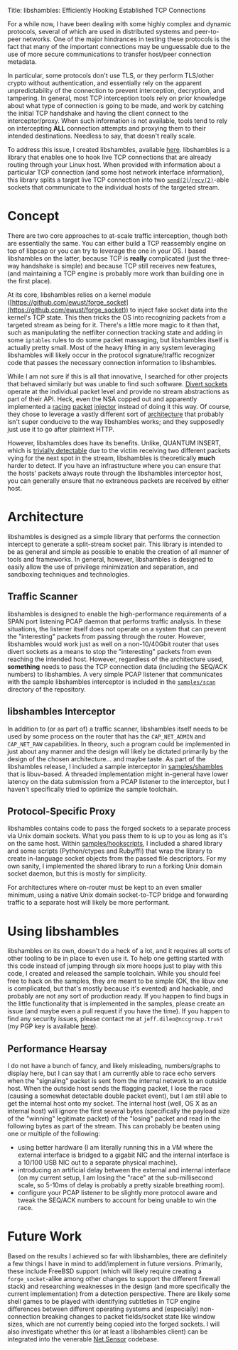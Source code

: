Title: libshambles: Efficiently Hooking Established TCP Connections

For a while now, I have been dealing with some highly complex and dynamic
protocols, several of which are used in distributed systems and peer-to-peer
networks. One of the major hindrances in testing these protocols is the fact
that many of the important connections may be unguessable due
to the use of more secure communications to transfer host/peer connection
metadata.

In particular, some protocols don't use TLS, or they perform
TLS/other crypto without authentication, and essentially rely on the apparent
unpredictability of the connection to prevent interception, decryption, and
tampering. In general, most TCP interception tools rely on prior knowledge about
what type of connection is going to be made, and work by catching the
initial TCP handshake and having the client connect to the
interceptor/proxy. When such information is not available, tools tend to rely
on intercepting **ALL** connection attempts and proxying them to their intended
destinations. Needless to say, that doesn't really scale.

To address this issue, I created libshambles, available
[here](FILLIN).
libshambles is a library that enables one to hook live TCP connections that are already
routing through your Linux host. When provided with information about a
particular TCP connection (and some host network interface information), this library
splits a target live TCP connection into two
[`send(2)`](http://manpages.ubuntu.com/manpages/trusty/man2/sendmsg.2.html)/[`recv(2)`](http://manpages.ubuntu.com/manpages/trusty/man2/recv.2.html)-able
sockets that communicate to the individual hosts of the targeted stream.


# Concept
There are two core approaches to at-scale traffic interception,
though both are essentially the same. You can either build a TCP reassembly
engine on top of libpcap or you can try to leverage the one in your OS. I
based libshambles on the latter, because TCP is **really** complicated (just
the three-way handshake is simple) and because TCP still receives new features,
(and maintaining a TCP engine is probably more work than building one in the
first place).

At its core, libshambles relies on a kernel module
([https://github.com/ewust/forge_socket](https://github.com/ewust/forge_socket))
to inject fake socket data into the
kernel's TCP state. This then tricks the OS into recognizing packets from a
targeted stream as being for it. There's a little more magic to it than that, 
such as manipulating the netfilter connection tracking state and adding
in some `iptables` rules to do some packet massaging, but libshambles itself is
actually pretty small. Most of the heavy lifting in any system leveraging
libshambles will likely occur in the protocol signature/traffic recognizer code
that passes the necessary connection information to libshambles.

While I am not sure if this is all that innovative, I searched for other
projects that behaved similarly but was unable to find such software.
[Divert sockets](https://www.freebsd.org/cgi/man.cgi?query=divert)
operate at the individual packet level and provide no stream abstractions as
part of their API. Heck, even the NSA copped out and apparently implemented a
[racing](http://blog.fox-it.com/2015/04/20/deep-dive-into-quantum-insert/)
[packet](http://arstechnica.com/information-technology/2013/11/quantum-of-pwnness-how-nsa-and-gchq-hacked-opec-and-others/)
[injector](https://www.schneier.com/blog/archives/2013/10/how_the_nsa_att.html)
instead of doing it this way. Of course, they chose to leverage a vastly
different sort of
[architecture](https://www.eff.org/files/2014/04/09/20140312-intercept-quantum_insert_diagrams.pdf)
that probably isn't super conducive to the way libshambles works; and they
supposedly just use it to go after plaintext HTTP.

However, libshambles does have its benefits. Unlike, QUANTUM INSERT, which
is
[trivially detectable](http://blog.fox-it.com/2015/04/20/deep-dive-into-quantum-insert/)
due to the victim receiving two different packets vying for the next spot
in the stream, libshambles is theoretically **much** harder to detect. If you
have an infrastructure where you can ensure that the hosts' packets always
route through the libshambles interceptor host, you can generally ensure that
no extraneous packets are received by either host.


# Architecture
libshambles is designed as a simple library that performs the connection
intercept to generate a split-stream socket pair. This library is intended to
be as general and simple as possible to enable the creation of all manner
of tools and frameworks. In general, however, libshambles is designed to easily
allow the use of privilege minimization and separation, and sandboxing
techniques and technologies.

## Traffic Scanner
libshambles is designed to enable the high-performance requirements of a SPAN
port listening PCAP daemon that performs traffic analysis. In these situations,
the listener itself does not operate on a system that can prevent the
"interesting" packets from passing through the router. However, libshambles
would work just as well on a non-10/40Gbit router that uses divert sockets as
a means to stop the "interesting" packets from even reaching the intended host.
However, regardless of the architecture used, **something** needs to pass the
TCP connection data (including the SEQ/ACK numbers) to libshambles. A very
simple PCAP listener that communicates with the sample libshambles interceptor
is included in the
[`samples/scan`](FILLIN)
directory of the repository.

## libshambles Interceptor
In addition to (or as part of) a traffic scanner, libshambles itself needs to
be used by some process on the router that has the `CAP_NET_ADMIN` and
`CAP_NET_RAW` capabilities. In theory, such a program could be implemented in
just about any manner and the design will likely be dictated primarily by
the design of the chosen architecture... and maybe taste. As part of the
libshambles release, I included a sample interceptor in
[samples/shambles](FILLIN) that is libuv-based. A threaded implementation might
in-general have lower latency on the data submission from a PCAP listener to
the interceptor, but I haven't specifically tried to optimize the sample
toolchain.

## Protocol-Specific Proxy
libshambles contains code to pass the forged sockets to a separate process via
Unix domain sockets. What you pass them to is up to you as long as it's on the
same host. Within
[samples/hookscripts](fillin),
I included a shared library and some scripts (Python/ctypes and Ruby/ffi)
that wrap the library to create in-language socket objects from the passed file
descriptors. For my own sanity, I implemented the shared library to run a
forking Unix domain socket daemon, but this is mostly for simplicity.

For architectures where on-router must be kept to an even smaller minimum,
using a native Unix domain socket-to-TCP bridge and forwarding traffic to a
separate host will likely be more performant.


# Using libshambles
libshambles on its own, doesn't do a heck of a lot, and it requires all
sorts of other tooling to be in place to even use it. To help one getting
started with this code instead of jumping through six more hoops just to play
with this code, I created and released the sample toolchain. While you should
feel free to hack on the samples, they are meant to be simple (OK, the libuv
one is complicated, but
that's mostly because it's evented) and hackable, and probably are not any sort
of production ready. If you happen to find bugs in the little
functionality that is implemented in the samples, please create an issue (and
maybe even a pull request if you have the time). If you happen to find any
security issues, please contact me at `jeff.dileo@nccgroup.trust` (my PGP
key is available [here](https://isecpartners.github.io/keys/jdileo.asc)).

## Performance Hearsay
I do not have a bunch of fancy, and likely misleading, numbers/graphs to display
here, but I can say that I am currently able to race echo servers when the
"signaling" packet is sent from the internal network to an outside host. When
the outside host sends the flagging packet, I lose the race (causing a somewhat
detectable double packet event), but I am still able to get the internal host
onto my socket. The internal host (well, OS X as an internal host) will ignore
the first several bytes (specifically the payload size of the "winning"
legitimate packet) of the "losing" packet
and read in the following bytes as part of the stream. This can probably be
beaten using one or multiple of the following:
- using better hardware (I am literally running this in a VM where the external
  interface is bridged to a gigabit NIC and the internal interface is a 10/100
  USB NIC out to a separate physical machine).
- introducing an artificial delay between the external and internal interface
  (on my current setup, I am losing the "race" at the sub-millisecond scale, so
  5-10ms of delay is probably a pretty sizable breathing room).
- configure your PCAP listener to be slightly more protocol aware and tweak the
  SEQ/ACK numbers to account for being unable to win the race.

# Future Work

Based on the results I achieved so far with libshambles, there
are definitely a few things I have in mind to add/implement in future versions.
Primarily, these include FreeBSD support (which will likely require creating a
`forge_socket`-alike among other changes to support the different firewall
stack) and researching weaknesses in the design (and more specifically the
current implementation) from a detection perspective. There are likely some
shell games to be played with identifying subtleties in TCP engine differences
between different operating systems and (especially) non-connection breaking
changes to packet fields/socket state like window sizes, which are not
currently being copied into the forged sockets. I will also investigate whether
this (or at least a libshambles client) can be integrated into the venerable
[Net Sensor](https://isis.poly.edu/~bk/netsensor/) codebase.

